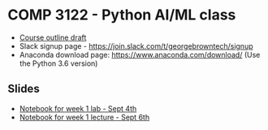 # COMP 3122 - Python AI/ML class
 - [Course outline draft](Outline.md)
 - Slack signup page - https://join.slack.com/t/georgebrowntech/signup
 - Anaconda download page: https://www.anaconda.com/download/ (Use the Python 3.6 version)
 
## Slides
 - [Notebook for week 1 lab - Sept 4th](lectures/01_week_lab.ipynb)
 - [Notebook for week 1 lecture - Sept 6th](lectures/01_week.ipynb)
